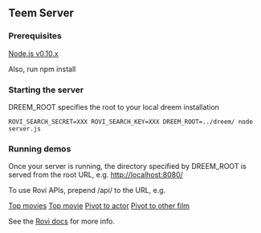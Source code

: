 ## Teem Server

### Prerequisites

[Node.js v0.10.x](http://nodejs.org/download/)

Also, run
    npm install

### Starting the server

DREEM_ROOT specifies the root to your local dreem installation

    ROVI_SEARCH_SECRET=XXX ROVI_SEARCH_KEY=XXX DREEM_ROOT=../dreem/ node server.js

### Running demos
Once your server is running, the directory specified by DREEM_ROOT is served from the root URL, e.g. [http://localhost:8080/](http://localhost:8080/)

To use Rovi APIs, prepend /api/ to the URL, e.g. 

[Top movies](http://wafer.local:8080/api/search/v2.1/amgvideo/filterbrowse?entitytype=movie&filter=editorialrating>8&filter=releaseyear>1500&&include=cast,images&size=1000)
[Top movie](http://wafer.local:8080/api/search/v2.1/amgvideo/filterbrowse?entitytype=movie&filter=editorialrating>8&filter=releaseyear>1500&&include=cast,images&size=1)
[Pivot to actor](http://wafer.local:8080/api/search/v2.1/amgvideo/search?entitytype=credit&include=filmography&query=Yoko+Maki)
[Pivot to other film](http://wafer.local:8080/api/search/v2.1/amgvideo/search?entitytype=video&include=cast&query=Hard+Romanticker)

See the [Rovi docs](http://prod-doc.rovicorp.com/mashery/index.php/Rovi-Data) for more info.


